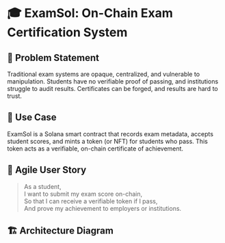 # 🎓 ExamSol: On-Chain Exam Certification System

## 🧠 Problem Statement

Traditional exam systems are opaque, centralized, and vulnerable to manipulation. Students have no verifiable proof of passing, and institutions struggle to audit results. Certificates can be forged, and results are hard to trust.

## 🚀 Use Case

ExamSol is a Solana smart contract that records exam metadata, accepts student scores, and mints a token (or NFT) for students who pass. This token acts as a verifiable, on-chain certificate of achievement.

## 👤 Agile User Story

> As a student,  
> I want to submit my exam score on-chain,  
> So that I can receive a verifiable token if I pass,  
> And prove my achievement to employers or institutions.

## 🏗️ Architecture Diagram

